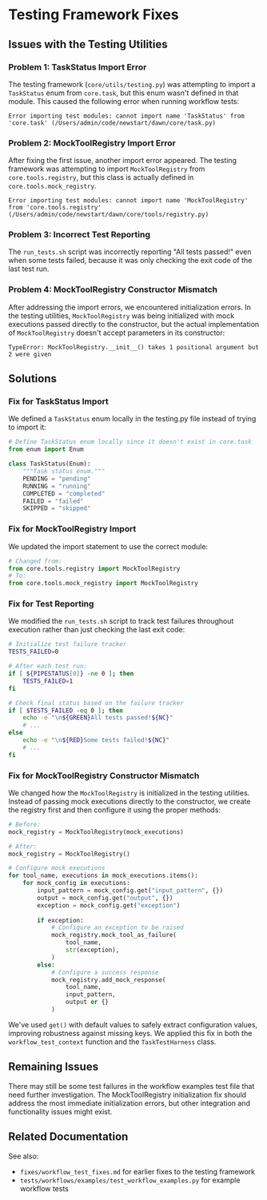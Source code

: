 # Testing Framework Fixes

## Issues with the Testing Utilities

### Problem 1: TaskStatus Import Error
The testing framework (`core/utils/testing.py`) was attempting to import a `TaskStatus` enum from `core.task`, but this enum wasn't defined in that module. This caused the following error when running workflow tests:

```
Error importing test modules: cannot import name 'TaskStatus' from 'core.task' (/Users/admin/code/newstart/dawn/core/task.py)
```

### Problem 2: MockToolRegistry Import Error
After fixing the first issue, another import error appeared. The testing framework was attempting to import `MockToolRegistry` from `core.tools.registry`, but this class is actually defined in `core.tools.mock_registry`.

```
Error importing test modules: cannot import name 'MockToolRegistry' from 'core.tools.registry' (/Users/admin/code/newstart/dawn/core/tools/registry.py)
```

### Problem 3: Incorrect Test Reporting
The `run_tests.sh` script was incorrectly reporting "All tests passed!" even when some tests failed, because it was only checking the exit code of the last test run.

### Problem 4: MockToolRegistry Constructor Mismatch
After addressing the import errors, we encountered initialization errors. In the testing utilities, `MockToolRegistry` was being initialized with mock executions passed directly to the constructor, but the actual implementation of `MockToolRegistry` doesn't accept parameters in its constructor:

```
TypeError: MockToolRegistry.__init__() takes 1 positional argument but 2 were given
```

## Solutions

### Fix for TaskStatus Import
We defined a `TaskStatus` enum locally in the testing.py file instead of trying to import it:

```python
# Define TaskStatus enum locally since it doesn't exist in core.task
from enum import Enum

class TaskStatus(Enum):
    """Task status enum."""
    PENDING = "pending"
    RUNNING = "running"
    COMPLETED = "completed"
    FAILED = "failed"
    SKIPPED = "skipped"
```

### Fix for MockToolRegistry Import
We updated the import statement to use the correct module:

```python
# Changed from:
from core.tools.registry import MockToolRegistry
# To:
from core.tools.mock_registry import MockToolRegistry
```

### Fix for Test Reporting
We modified the `run_tests.sh` script to track test failures throughout execution rather than just checking the last exit code:

```bash
# Initialize test failure tracker
TESTS_FAILED=0

# After each test run:
if [ ${PIPESTATUS[0]} -ne 0 ]; then
    TESTS_FAILED=1
fi

# Check final status based on the failure tracker
if [ $TESTS_FAILED -eq 0 ]; then
    echo -e "\n${GREEN}All tests passed!${NC}"
    # ...
else
    echo -e "\n${RED}Some tests failed!${NC}"
    # ...
fi
```

### Fix for MockToolRegistry Constructor Mismatch
We changed how the `MockToolRegistry` is initialized in the testing utilities. Instead of passing mock executions directly to the constructor, we create the registry first and then configure it using the proper methods:

```python
# Before:
mock_registry = MockToolRegistry(mock_executions)

# After:
mock_registry = MockToolRegistry()

# Configure mock executions
for tool_name, executions in mock_executions.items():
    for mock_config in executions:
        input_pattern = mock_config.get("input_pattern", {})
        output = mock_config.get("output", {})
        exception = mock_config.get("exception")
        
        if exception:
            # Configure an exception to be raised
            mock_registry.mock_tool_as_failure(
                tool_name, 
                str(exception),
            )
        else:
            # Configure a success response
            mock_registry.add_mock_response(
                tool_name,
                input_pattern,
                output or {}
            )
```

We've used `get()` with default values to safely extract configuration values, improving robustness against missing keys. We applied this fix in both the `workflow_test_context` function and the `TaskTestHarness` class.

## Remaining Issues

There may still be some test failures in the workflow examples test file that need further investigation. The MockToolRegistry initialization fix should address the most immediate initialization errors, but other integration and functionality issues might exist.

## Related Documentation

See also:
- `fixes/workflow_test_fixes.md` for earlier fixes to the testing framework
- `tests/workflows/examples/test_workflow_examples.py` for example workflow tests 